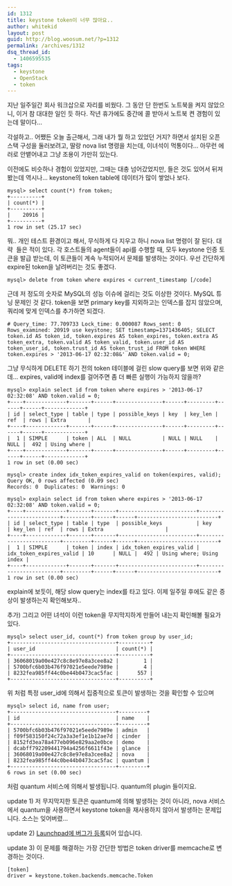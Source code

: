 ```yaml
---
id: 1312
title: keystone token이 너무 많아요..
author: whitekid
layout: post
guid: http://blog.woosum.net/?p=1312
permalink: /archives/1312
dsq_thread_id:
  - 1406595535
tags:
  - keystone
  - OpenStack
  - token
---
```

지난 일주일간 회사 워크삽으로 자리를 비웠다. 그 동안 단 한번도 노트북을 켜지 않았으니, 이거 참 대대한 일인 듯 하다. 작년 휴가에도 중간에 콜 받아서 노트북 켠 경험이 있는데 말이다...

각설하고.. 어쨌든 오늘 출근해서, 그래 내가 뭘 하고 있었던 거지? 하면서 설치된 오픈스택 구성을 둘러보려고, 딸랑 nova list 명령을 치는데, 이녀석이 먹통이다... 아무런 에러로 안뱉어내고 그냥 조용이 가만히 있는다.

이전에도 비슷하나 경험이 있었지만, 그때는 대충 넘어갔었지만, 들은 것도 있어서 뒤져봤는데 역시나... keystone의 token table에 데이터가 많이 쌓었나 보다.

    mysql> select count(*) from token;
    +----------+
    | count(*) |
    +----------+
    |    20916 |
    +----------+
    1 row in set (25.17 sec)

뭐.. 개인 테스트 환경이고 해서, 무식하게 다 지우고 하니 nova list 명령이 잘 된다. 대략  들은 적이 있다. 각 호스트들의 agent들이 api를 수행할 때, 모두 keystone 인증 토큰을 발급 받는데, 이 토큰들이 계속 누적되어서 문제를 발생하는 것이다. 우선 간단하게 expire된 token을 날려버리는 것도 좋겠다.

    mysql> delete from token where expires < current_timestamp [/code]

근데 저 정도의 숫자로 MySQL의 성능 이슈에 걸리는 것도 이상한 것이다. MySQL 튜닝 문제인 것 같다. token을 보면 primary key를 지외하고는 인덱스를 잡지 않았으며, 쿼리에 맞게 인덱스를 추가하면 되겠다.

    # Query_time: 77.709733 Lock_time: 0.000087 Rows_sent: 0 Rows_examined: 20919 use keystone; SET timestamp=1371436405; SELECT token.id AS token_id, token.expires AS token_expires, token.extra AS token_extra, token.valid AS token_valid, token.user_id AS token_user_id, token.trust_id AS token_trust_id FROM token WHERE token.expires > '2013-06-17 02:32:08&' AND token.valid = 0;

그냥 무식하게 DELETE 하기 전의 token 테이블에 걸린 slow query를 보면 위와 같은데... expires, valid에 index를 걸어주면 좀 더 빠른 실행이 가능하지 않을까?

    mysql> explain select id from token where expires > '2013-06-17 02:32:08' AND token.valid = 0;
    +----+-------------+-------+------+---------------+------+---------+------+------+-------------+
    | id | select_type | table | type | possible_keys | key  | key_len | ref  | rows | Extra       |
    +----+-------------+-------+------+---------------+------+---------+------+------+-------------+
    |  1 | SIMPLE      | token | ALL  | NULL          | NULL | NULL    | NULL |  492 | Using where |
    +----+-------------+-------+------+---------------+------+---------+------+------+-------------+
    1 row in set (0.00 sec)

    mysql> create index idx_token_expires_valid on token(expires, valid);
    Query OK, 0 rows affected (0.09 sec)
    Records: 0  Duplicates: 0  Warnings: 0

    mysql> explain select id from token where expires > '2013-06-17 02:32:08' AND token.valid = 0;
    +----+-------------+-------+-------+-------------------------+-------------------------+---------+------+------+--------------------------+
    | id | select_type | table | type  | possible_keys           | key                     | key_len | ref  | rows | Extra                    |
    +----+-------------+-------+-------+-------------------------+-------------------------+---------+------+------+--------------------------+
    |  1 | SIMPLE      | token | index | idx_token_expires_valid | idx_token_expires_valid | 10      | NULL |  492 | Using where; Using index |
    +----+-------------+-------+-------+-------------------------+-------------------------+---------+------+------+--------------------------+
    1 row in set (0.00 sec)

explain에 보듯이, 해당 slow query는 index를 타고 있다. 이제 일주일 후에도 같은 증상이 발생하는지 확인해보자..

추가) 그리고 어떤 녀석이 이런 token을 무지막지하게 만들어 내는지 확인해볼 필요가 있다.

    mysql> select user_id, count(*) from token group by user_id;
    +----------------------------------+----------+
    | user_id                          | count(*) |
    +----------------------------------+----------+
    | 36068019a00e427c8c8e97e8a3cee8a2 |        1 |
    | 5700bfc6b03b476f97021e5eede7989e |        4 |
    | 8232fea985ff44c0be44b0473cac5fac |      557 |
    +----------------------------------+----------+

위 처럼 특정 user_id에 의해서 집중적으로 토큰이 발생하는 것을 확인할 수 있으며

    mysql> select id, name from user;
    +----------------------------------+---------+
    | id                               | name    |
    +----------------------------------+---------+
    | 5700bfc6b03b476f97021e5eede7989e | admin   |
    | f09f583150f24c72a3a3ef1e1b12ae7d | cinder  |
    | 8152fd3ea78a477eb096e829aa2e0bce | demo    |
    | dcabff792209441794a4256f6611f43e | glance  |
    | 36068019a00e427c8c8e97e8a3cee8a2 | nova    |
    | 8232fea985ff44c0be44b0473cac5fac | quantum |
    +----------------------------------+---------+
    6 rows in set (0.00 sec)

처럼 quantum 서비스에 의해서 발생됩니다. quantum의 plugin 들이지요.

update 1) 저 무지막지한 토큰은 quantum에 의해 발생하는 것이 아니라, nova 서비스에서 quantum을 사용하면서 keystone token을 재사용하지 않아서 발생하는 문제입니다. 소스는 잊어버렸...

update 2) [Launchpad에 버그가 등록][1]되어 있습니다.

update 3) 이 문제를 해결하는 가장 간단한 방법은 token driver를 memcache로 변경하는 것이다.

    [token]
    driver = keystone.token.backends.memcache.Token

 [1]: https://bugs.launchpad.net/ubuntu/+source/keystone/+bug/1032633
